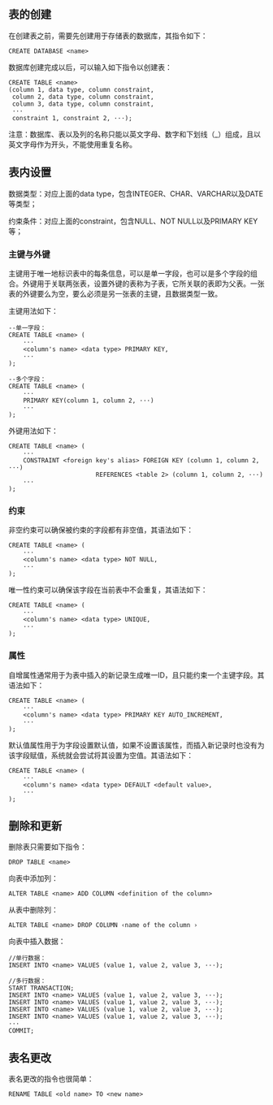 ## 表的创建
在创建表之前，需要先创建用于存储表的数据库，其指令如下：

```
CREATE DATABASE <name>
```
数据库创建完成以后，可以输入如下指令以创建表：

```
CREATE TABLE <name>
(column 1, data type, column constraint,
 column 2, data type, column constraint,
 column 3, data type, column constraint,
 ···
 constraint 1, constraint 2, ···);
 ```

注意：数据库、表以及列的名称只能以英文字母、数字和下划线（_）组成，且以英文字母作为开头，不能使用重复名称。

## 表内设置

数据类型：对应上面的data type，包含INTEGER、CHAR、VARCHAR以及DATE等类型；

约束条件：对应上面的constraint，包含NULL、NOT NULL以及PRIMARY KEY等；

### 主键与外键

主键用于唯一地标识表中的每条信息，可以是单一字段，也可以是多个字段的组合。外键用于关联两张表，设置外键的表称为子表，它所关联的表即为父表。一张表的外键要么为空，要么必须是另一张表的主键，且数据类型一致。

主键用法如下：

```
--单一字段：
CREATE TABLE <name> (
    ···
    <column's name> <data type> PRIMARY KEY,
    ···
);

--多个字段：
CREATE TABLE <name> (
    ···
    PRIMARY KEY(column 1, column 2, ···)
    ···
);
```

外键用法如下：

```
CREATE TABLE <name> (
    ···
    CONSTRAINT <foreign key's alias> FOREIGN KEY (column 1, column 2, ···)
                        REFERENCES <table 2> (column 1, column 2, ···)
    ···
);
```

### 约束

非空约束可以确保被约束的字段都有非空值，其语法如下：

```
CREATE TABLE <name> (
    ···
    <column's name> <data type> NOT NULL,
    ···
);
```

唯一性约束可以确保该字段在当前表中不会重复，其语法如下：

```
CREATE TABLE <name> (
    ···
    <column's name> <data type> UNIQUE,
    ···
);
```

### 属性

自增属性通常用于为表中插入的新记录生成唯一ID，且只能约束一个主键字段。其语法如下：

```
CREATE TABLE <name> (
    ···
    <column's name> <data type> PRIMARY KEY AUTO_INCREMENT,
    ···
);
```

默认值属性用于为字段设置默认值，如果不设置该属性，而插入新记录时也没有为该字段赋值，系统就会尝试将其设置为空值。其语法如下：

```
CREATE TABLE <name> (
    ···
    <column's name> <data type> DEFAULT <default value>,
    ···
);
```

## 删除和更新

删除表只需要如下指令：

```
DROP TABLE <name>
```

向表中添加列：

```
ALTER TABLE <name> ADD COLUMN <definition of the column>
```

从表中删除列：

```
ALTER TABLE <name> DROP COLUMN ‹name of the column ›
```

向表中插入数据：

```
//单行数据：
INSERT INTO <name> VALUES (value 1, value 2, value 3, ···);

//多行数据：
START TRANSACTION;
INSERT INTO <name> VALUES (value 1, value 2, value 3, ···);
INSERT INTO <name> VALUES (value 1, value 2, value 3, ···);
INSERT INTO <name> VALUES (value 1, value 2, value 3, ···);
INSERT INTO <name> VALUES (value 1, value 2, value 3, ···);
···
COMMIT;
```

## 表名更改

表名更改的指令也很简单：

```
RENAME TABLE <old name> TO <new name>
```